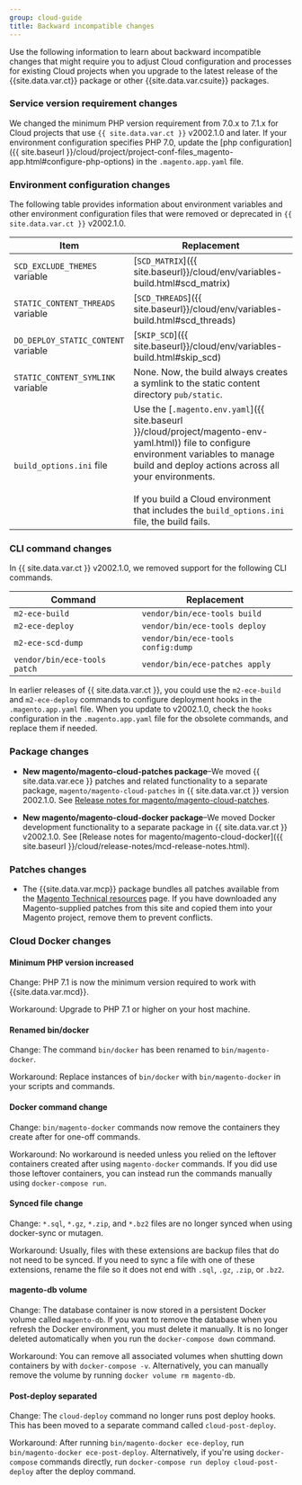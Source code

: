 ```yaml
---
group: cloud-guide
title: Backward incompatible changes
---
```


Use the following information to learn about backward incompatible changes that might require you to adjust Cloud configuration and processes for existing Cloud projects when you upgrade to the latest release of the {{site.data.var.ct}} package or other {{site.data.var.csuite}} packages.

### Service version requirement changes

We changed the minimum PHP version requirement from 7.0.x to 7.1.x for Cloud projects that use `{{ site.data.var.ct }}` v2002.1.0 and later. If your environment configuration specifies PHP 7.0, update the [php configuration]({{ site.baseurl }}/cloud/project/project-conf-files_magento-app.html#configure-php-options) in the `.magento.app.yaml` file.

### Environment configuration changes

The following table provides information about environment variables and other environment configuration files that were removed or deprecated in `{{ site.data.var.ct }}` v2002.1.0.

   Item | Replacement
   -------- | -------
   `SCD_EXCLUDE_THEMES` variable | [`SCD_MATRIX`]({{ site.baseurl}}/cloud/env/variables-build.html#scd_matrix)
   `STATIC_CONTENT_THREADS` variable | [`SCD_THREADS`]({{ site.baseurl}}/cloud/env/variables-build.html#scd_threads)
   `DO_DEPLOY_STATIC_CONTENT` variable | [`SKIP_SCD`]({{ site.baseurl}}/cloud/env/variables-build.html#skip_scd)
   `STATIC_CONTENT_SYMLINK` variable | None. Now, the build always creates a symlink to the static content directory `pub/static`.
   `build_options.ini` file | Use the [`.magento.env.yaml`]({{ site.baseurl }}/cloud/project/magento-env-yaml.html)) file to configure environment variables to manage build and deploy actions across all your environments.<br><br>If you build a Cloud environment that includes the `build_options.ini` file, the build fails.

### CLI command changes

In {{ site.data.var.ct }} v2002.1.0, we removed support for the following CLI commands.

 Command| Replacement
 -------- |-------
`m2-ece-build` | `vendor/bin/ece-tools build`
`m2-ece-deploy` | `vendor/bin/ece-tools deploy`
`m2-ece-scd-dump` | `vendor/bin/ece-tools config:dump`
`vendor/bin/ece-tools patch` | `vendor/bin/ece-patches apply`

In earlier releases of {{ site.data.var.ct }}, you could use the `m2-ece-build` and `m2-ece-deploy` commands to configure deployment hooks in the `.magento.app.yaml` file. When you update to v2002.1.0, check the `hooks` configuration in the `.magento.app.yaml` file for the obsolete commands, and replace them if needed.

### Package changes

-  **New magento/magento-cloud-patches package**–We moved {{ site.data.var.ece }} patches and related functionality to a separate package, `magento/magento-cloud-patches` in {{ site.data.var.ct }} version 2002.1.0. See [Release notes for magento/magento-cloud-patches]({{site.baseurl}}/cloud/release-notes/mcp-release-notes.html).

-  **New magento/magento-cloud-docker package**–We moved Docker development functionality to a separate package in {{ site.data.var.ct }} v2002.1.0. See [Release notes for magento/magento-cloud-docker]({{ site.baseurl }}/cloud/release-notes/mcd-release-notes.html).

### Patches changes

-  The {{site.data.var.mcp}} package bundles all patches available from the [Magento Technical resources](https://magento.com/tech-resources/download) page. If you have downloaded any Magento-supplied patches from this site and copied them into your Magento project, remove them to prevent conflicts.

### Cloud Docker changes

#### Minimum PHP version increased
Change: PHP 7.1 is now the minimum version required to work with {{site.data.var.mcd}}. 

Workaround: Upgrade to PHP 7.1 or higher on your host machine.

#### Renamed bin/docker
Change: The command `bin/docker` has been renamed to `bin/magento-docker`.

Workaround: Replace instances of `bin/docker` with `bin/magento-docker` in your scripts and commands.

#### Docker command change
Change: `bin/magento-docker` commands now remove the containers they create after for one-off commands. 
    
Workaround: No workaround is needed unless you relied on the leftover containers created after using `magento-docker` commands. If you did use those leftover containers, you can instead run the commands manually using `docker-compose run`.

#### Synced file change
Change: `*.sql`, `*.gz`, `*.zip`, and `*.bz2` files are no longer synced when using docker-sync or mutagen.

Workaround: Usually, files with these extensions are backup files that do not need to be synced. If you need to sync a file with one of these extensions, rename the file so  it does not end with  `.sql`, `.gz`, `.zip`, or `.bz2`.

#### magento-db volume
Change: The database container is now stored in a persistent Docker volume called `magento-db`. If you want to remove the database when you refresh the Docker environment, you must delete it manually. It is no longer deleted automatically when you run the `docker-compose down` command. 

Workaround: You can remove all associated volumes when shutting down containers by with `docker-compose -v`. Alternatively, you can manually remove the volume by running `docker volume rm magento-db`.


#### Post-deploy separated
Change: The `cloud-deploy` command no longer runs post deploy hooks. This has been moved to a separate command called `cloud-post-deploy`.

Workaround: After running `bin/magento-docker ece-deploy`, run `bin/magento-docker ece-post-deploy`. Alternatively, if you're using `docker-compose` commands directly, run `docker-compose run deploy cloud-post-deploy` after the deploy command.
